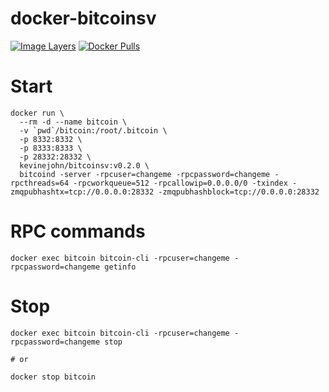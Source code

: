 # docker-bitcoinsv

[![Image Layers](https://images.microbadger.com/badges/image/kevinejohn/bitcoinsv.svg)](https://microbadger.com/images/kevinejohn/bitcoinsv)
[![Docker Pulls](https://img.shields.io/docker/pulls/kevinejohn/bitcoinsv.svg)](https://hub.docker.com/r/kevinejohn/bitcoinsv/)

# Start

```
docker run \
  --rm -d --name bitcoin \
  -v `pwd`/bitcoin:/root/.bitcoin \
  -p 8332:8332 \
  -p 8333:8333 \
  -p 28332:28332 \
  kevinejohn/bitcoinsv:v0.2.0 \
  bitcoind -server -rpcuser=changeme -rpcpassword=changeme -rpcthreads=64 -rpcworkqueue=512 -rpcallowip=0.0.0.0/0 -txindex -zmqpubhashtx=tcp://0.0.0.0:28332 -zmqpubhashblock=tcp://0.0.0.0:28332
```

# RPC commands

```
docker exec bitcoin bitcoin-cli -rpcuser=changeme -rpcpassword=changeme getinfo
```

# Stop

```
docker exec bitcoin bitcoin-cli -rpcuser=changeme -rpcpassword=changeme stop

# or

docker stop bitcoin
```